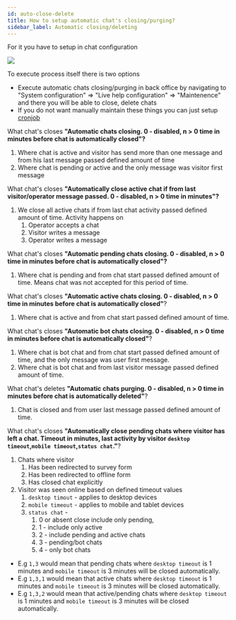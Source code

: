 ```yaml
---
id: auto-close-delete
title: How to setup automatic chat's closing/purging?
sidebar_label: Automatic closing/deleting
---
```


For it you have to setup in chat configuration

![](https://livehelperchat.com/var/media/images/closing.png)

To execute process itself there is two options

 * Execute automatic chats closing/purging in back office by navigating to "System configuration" => "Live help configuration" => "Maintenence" and there you will be able to close, delete chats
 * If you do not want manually maintain these things you can just setup [cronjob](development/cronjob.md)

What chat's closes **"Automatic chats closing. 0 - disabled, n > 0 time in minutes before chat is automatically closed"?**

1. Where chat is active and visitor has send more than one message and from his last message passed defined amount of time
2. Where chat is pending or active and the only message was visitor first message

What chat's closes **"Automatically close active chat if from last visitor/operator message passed. 0 - disabled, n > 0 time in minutes"?**

1. We close all active chats if from last chat activity passed defined amount of time. Activity happens on
    1. Operator accepts a chat
    2. Visitor writes a message
    3. Operator writes a message

What chat's closes **"Automatic pending chats closing. 0 - disabled, n > 0 time in minutes before chat is automatically closed"?**

1. Where chat is pending and from chat start passed defined amount of time. Means chat was not accepted for this period of time.

What chat's closes **"Automatic active chats closing. 0 - disabled, n > 0 time in minutes before chat is automatically closed"**?

1. Where chat is active and from chat start passed defined amount of time.

What chat's closes **"Automatic bot chats closing. 0 - disabled, n > 0 time in minutes before chat is automatically closed"**?

1. Where chat is bot chat and from chat start passed defined amount of time, and the only message was user first message.
2. Where chat is bot chat and from last visitor message passed defined amount of time.

What chat's deletes **"Automatic chats purging. 0 - disabled, n > 0 time in minutes before chat is automatically deleted"**?

1. Chat is closed and from user last message passed defined amount of time. 

What chat's closes **"Automatically close pending chats where visitor has left a chat. Timeout in minutes, last activity by visitor `desktop timeout`,`mobile timeout`,`status chat`."**?

1. Chats where visitor
    1. Has been redirected to survey form
    2. Has been redirected to offline form
    3. Has closed chat explicitly
2. Visitor was seen online based on defined timeout values
    1. `desktop timout` - applies to desktop devices
    2. `mobile timeout` - applies to mobile and tablet devices
    3. `status chat` - 
       1. 0 or absent close include only pending, 
       2. 1 - include only active
       3. 2 - include pending and active chats
       4. 3 - pending/bot chats
       5. 4 - only bot chats

* E.g `1,3` would mean that pending chats where `desktop timeout` is 1 minutes and `mobile timeout` is 3 minutes will be closed automatically. 
* E.g `1,3,1` would mean that active chats where `desktop timeout` is 1 minutes and `mobile timeout` is 3 minutes will be closed automatically. 
* E.g `1,3,2` would mean that active/pending chats where `desktop timeout` is 1 minutes and `mobile timeout` is 3 minutes will be closed automatically. 